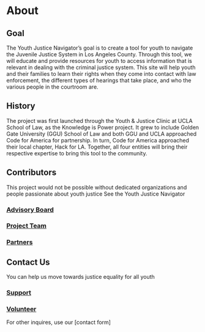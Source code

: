 # About

## Goal
The Youth Justice Navigator’s goal is to create a tool for youth to navigate the Juvenile Justice System in Los Angeles County. Through this tool, we will educate and provide resources for youth to access information that is relevant in dealing with the criminal justice system. 
This site will help youth and their families to learn their rights when they come into contact with law enforcement, the different types of hearings that take place, and who the various people in the courtroom are.

## History
The project was first launched through the Youth & Justice Clinic at UCLA School of Law, as the Knowledge is Power project.  It grew to include Golden Gate University (GGU) School of Law and both GGU and UCLA approached Code for America for partnership. In turn, Code for America approached their local chapter, Hack for LA. Together, all four entities will bring their respective expertise to bring this tool to the community. 

## Contributors
This project would not be possible without dedicated organizations and people passionate about youth justice
See the Youth Justice Navigator
### [Advisory Board](Contributors/Advisory-Board.md)
### [Project Team](Contributors/Project-Team.md)
### [Partners](Partners.md)

## Contact Us
You can help us move towards justice equality for all youth
### [Support](Contact-Us/Support.md)
### [Volunteer](Contact-Us/(Contributors/Advisory-Board.md).md)

For other inquires, use our [contact form]

